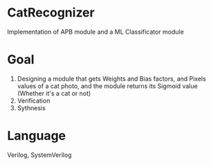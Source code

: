 # CatRecognizer
Implementation of APB module and a ML Classificator module

# Goal
1. Designing a module that gets Weights and Bias factors, and Pixels values of a cat photo, and the module returns its Sigmoid value (Whether it's a cat or not)
2. Verification
3. Sythnesis

# Language
Verilog, SystemVerilog
